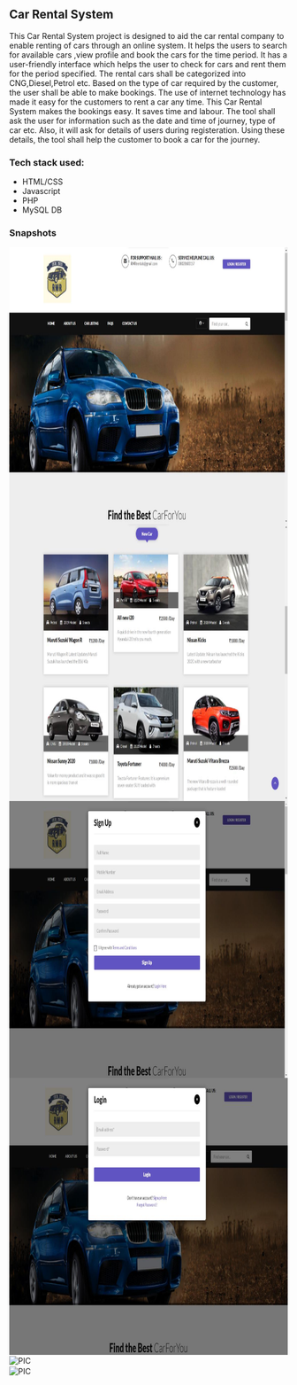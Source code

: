 <h2>Car Rental System </h2>
<p>This Car Rental System project is designed to aid the car rental company to enable renting of 
cars through an online system. It helps the users to search for available cars ,view profile and 
book the cars for the time period. It has a user-friendly interface which helps the user to check 
for cars and rent them for the period specified. The rental cars shall be categorized into 
CNG,Diesel,Petrol etc. Based on the type of car required by the customer, the user shall be 
able to make bookings. The use of internet technology has made it easy for the customers to 
rent a car any time. This Car Rental System makes the bookings easy. It saves time and labour. 
The tool shall ask the user for information such as the date and time of journey, type of car etc. 
Also, it will ask for details of users during registeration. Using these details, the tool shall help 
the customer to book a car for the journey.</p>

<h3>Tech stack used: </h3>
<ul>
  <li>HTML/CSS</li>
  <li>Javascript</li>
  <li>PHP</li>
  <li>MySQL DB</li>
</ul>

<h3>Snapshots</h3>
<img align="center" alt="PIC" width="800px" height="500px" src="/images/1.jpg" />
<br>
<img align="center" alt="PIC" width="800px" height="500px" src="/images/2.jpg" />
<br>
<img align="center" alt="PIC" width="800px" height="500px" src="/images/3.jpg" />
<br>
<img align="center" alt="PIC" width="800px" height="500px" src="/images/4.jpg" />
<br>
<img align="center" alt="PIC" width="800px" height="500px" src="/images/5.jpg" />
<br>
<img align="center" alt="PIC" width="800px" height="500px" src="/images/6.jpg" />
<br>
